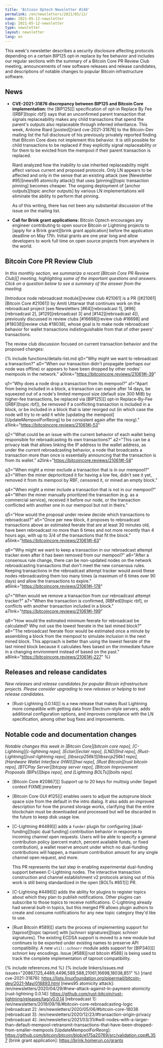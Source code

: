 ```yaml
---
title: 'Bitcoin Optech Newsletter #148'
permalink: /en/newsletters/2021/05/12/
name: 2021-05-12-newsletter
slug: 2021-05-12-newsletter
type: newsletter
layout: newsletter
lang: en
---
```

This week's newsletter describes a security disclosure affecting
protocols depending on a certain BIP125 opt-in replace by fee behavior
and includes our regular sections with the summary of a Bitcoin Core PR
Review Club meeting, announcements of new software releases and release
candidates, and descriptions of notable changes to popular Bitcoin
infrastructure software.

## News

- **CVE-2021-31876 discrepancy between BIP125 and Bitcoin Core implementation:**
  the [BIP125][] specification of opt-in Replace By Fee ([RBF][topic
  rbf]) says that an unconfirmed parent transaction that signals
  replaceability makes any child transactions that spend the parent's
  outputs also replaceable through inferred inheritance.  This week,
  Antoine Riard [posted][riard cve-2021-31876] to the Bitcoin-Dev
  mailing list the full disclosure of his previously privately reported
  finding that Bitcoin Core does not implement this behavior.  It is
  still possible for child transactions to be replaced if they
  explicitly signal replaceability or for them to be evicted from the
  mempool if their parent transaction is replaced.

    Riard analyzed how the inability to use inherited replaceability
    might affect various current and proposed protocols.  Only LN
    appears to be affected and only in the sense that an existing attack
    (see [Newsletter #95][news95 atomicity attack]) that uses
    [pinning][topic transaction pinning] becomes cheaper.  The ongoing
    deployment of [anchor outputs][topic anchor outputs] by
    various LN implementations will eliminate the ability to perform that
    pinning.

    As of this writing, there has not been any substantial discussion of
    the issue on the mailing list.

- **Call for Brink grant applications:**
  Bitcoin Optech encourages any engineer contributing to open source
  Bitcoin or Lightning projects to [apply for a Brink grant][brink grant
  application] before the application deadline on May 17th. Initial grants are
  one year long and allow developers to work full time on open source projects
  from anywhere in the world.

## Bitcoin Core PR Review Club

*In this monthly section, we summarize a recent [Bitcoin Core PR Review Club][]
meeting, highlighting some of the important questions and answers.  Click on a
question below to see a summary of the answer from the meeting.*

[Introduce node rebroadcast module][review club
#21061] is a PR ([#21061][Bitcoin Core #21061]) by Amiti Uttarwar that continues
work on the rebroadcast project (see Newsletters [#64][rebroadcast 1],
[#96][rebroadcast 2], [#129][rebroadcast 3] and [#142][rebroadcast 4]),
previously discussed in review clubs [#16698][review club
#16698] and [#18038][review club #18038], whose goal is to make node
rebroadcast behavior for wallet transactions indistinguishable from that of
other peers' transactions.

The review club discussion focused on current transaction behavior and the
proposed changes:

{% include functions/details-list.md
  q0="Why might we want to rebroadcast a transaction?"
  a0="When our transaction didn't propagate (perhaps our node was offline) or
      appears to have been dropped by other nodes' mempools in the network."
  a0link="https://bitcoincore.reviews/21061#l-39"

  q1="Why does a node drop a transaction from its mempool?"
  a1="Apart from being included in a block, a transaction can expire after 14
      days, be squeezed out of a node's limited mempool size (default size 300
      MiB) by higher-fee transactions, be replaced via [BIP125][] opt-in
      Replace-By-Fee ([RBF][topic rbf]), be removed if a conflicting transaction
      is included in a block, or be included in a block that is later reorged
      out (in which case the node will try to re-add it while [updating the
      mempool][UpdateMempoolForReorg] to be consistent again after the reorg)."
  a1link="https://bitcoincore.reviews/21061#l-53"

  q2="What could be an issue with the current behavior of each wallet being
      responsible for rebroadcasting its own transactions?"
  a2="This can be a privacy leak that allows linking the IP address to the
      wallet address, as under the current rebroadcasting behavior, a node that
      broadcasts a transaction more than once is essentially announcing that the
      transaction is from its wallet."
  a2link="https://bitcoincore.reviews/21061#l-58"

  q3="When might a miner exclude a transaction that is in our mempool?"
  a3="When the miner deprioritized it for having a low fee, didn't see it yet,
      removed it from its mempool by RBF, censored it, or mined an empty block."

  q4="When might a miner include a transaction that is not in our mempool?"
  a4="When the miner manually prioritized the transaction (e.g. as a commercial
      service), received it before our node, or the transaction conflicted with
      another one in our mempool but not in theirs."

  q5="How would the proposal under review decide which transactions to
      rebroadcast?"
  a5="Once per new block, it proposes to rebroadcast transactions above an
      estimated feerate that are at least 30 minutes old, have been rebroadcast
      no more than 6 times and not more recently than 4 hours ago, with up to
      3/4 of the transactions that fit the block."
  a5link="https://bitcoincore.reviews/21061#l-63"

  q6="Why might we want to keep a transaction in our rebroadcast attempt tracker even after
      it has been removed from our mempool?"
  a6="After a consensus rule change, there can be non-updated nodes on the
      network rebroadcasting transactions that don't meet the new consensus
      rules.  Keeping transactions in the rebroadcast attempt tracker would avoid these
      nodes rebroadcasting them too many times (a maximum of 6 times over 90
      days) and allow the transactions to expire."
  a6link="https://bitcoincore.reviews/21061#l-178"

  q7="When would we remove a transaction from our rebroadcast attempt tracker?"
  a7="When the transaction is confirmed, [RBFed][topic rbf], or conflicts with
      another transaction included in a block."
  a7link="https://bitcoincore.reviews/21061#l-199"

  q8="How would the estimated minimum feerate for rebroadcast be calculated?
      Why not use the lowest feerate in the last mined block?"
  a8="The rebroadcast feerate floor would be estimated once a minute by
      assembling a block from the mempool to simulate inclusion in the next
      mined block.  This approach is better than using the lowest feerate of the
      last mined block because it calculates fees based on the immediate future
      in a changing environment instead of based on the past."
  a8link="https://bitcoincore.reviews/21061#l-227"
%}

## Releases and release candidates

*New releases and release candidates for popular Bitcoin infrastructure
projects.  Please consider upgrading to new releases or helping to test
release candidates.*

- [Rust-Lightning 0.0.14][] is a new release that makes Rust Lightning
  more compatible with getting data from Electrum-style servers, adds
  additional configuration options, and improves compliance with the LN
  specification, among other bug fixes and improvements.

## Notable code and documentation changes

*Notable changes this week in [Bitcoin Core][bitcoin core repo],
[C-Lightning][c-lightning repo], [Eclair][eclair repo], [LND][lnd repo],
[Rust-Lightning][rust-lightning repo], [libsecp256k1][libsecp256k1
repo], [Hardware Wallet Interface (HWI)][hwi repo],
[Rust Bitcoin][rust bitcoin repo], [BTCPay Server][btcpay server repo],
[Bitcoin Improvement Proposals (BIPs)][bips repo], and [Lightning
BOLTs][bolts repo].*

- [Bitcoin Core #20867][] Support up to 20 keys for multisig under Segwit context FIXME:jnewbery

- [Bitcoin Core GUI #125][] enables users to adjust the autoprune block space
  size from the default in the intro dialog.  It also adds an improved
  description for how the pruned storage works, clarifying that the entire
  blockchain must be downloaded and processed but will be discarded in
  the future to keep disk usage low.

- [C-Lightning #4489][] adds a `funder` plugin for configuring
  [dual-funding][topic dual funding] contribution behavior in response to
  incoming channel open requests. Users will be able to specify a general
  contribution policy (percent match, percent available funds, or fixed
  contribution), a wallet reserve amount under which no dual-funding
  contributions will happen, a maximum contribution amount for any single
  channel open request, and more.

  This PR represents the last step in enabling experimental dual-funding support between
  C-Lightning nodes. The interactive transaction construction and channel
  establishment v2 protocols arising out of this work is still being
  standardized in the open [BOLTs #851][] PR.

- [C-Lightning #4496][] adds the ability for plugins to register topics
  about which they plan to publish notifications.  Other plugins can
  subscribe to those topics to receive notifications.
  C-Lightning already had several built-in topics, but this merged PR
  allows plugin authors to create and consume notifications for any
  new topic category they'd like to use.

- [Rust Bitcoin #589][] starts the process of implementing support for [taproot][topic
  taproot] with [schnorr signatures][topic schnorr signatures].  The
  existing ECDSA support is moved to a new module but continues to be
  exported under existing names to preserve API compatibility.  A new
  `util::schnorr` module adds support for [BIP340][] schnorr key
  encodings.  Issue [#588][rust bitcoin #588] is being used to track the
  complete implementation of taproot compatibility.

{% include references.md %}
{% include linkers/issues.md issues="20867,125,4489,4496,589,588,21061,16698,18038,851" %}
[riard cve-2021-31876]: https://lists.linuxfoundation.org/pipermail/bitcoin-dev/2021-May/018893.html
[news95 atomicity attack]: /en/newsletters/2020/04/29/#new-attack-against-ln-payment-atomicity
[rust-lightning 0.0.14]: https://github.com/rust-bitcoin/rust-lightning/releases/tag/v0.0.14
[rebroadcast 1]: /en/newsletters/2019/09/18/#bitcoin-core-rebroadcasting-logic
[rebroadcast 2]: /en/newsletters/2020/05/06/#bitcoin-core-18038
[rebroadcast 3]: /en/newsletters/2020/12/23/#transaction-origin-privacy
[rebroadcast 4]: /en/newsletters/2021/03/31/#will-nodes-with-a-larger-than-default-mempool-retransmit-transactions-that-have-been-dropped-from-smaller-mempools
[UpdateMempoolForReorg]: https://github.com/bitcoin/bitcoin/blob/e175a20769/src/validation.cpp#L357
[brink grant application]: https://brink.homerun.co/grants
